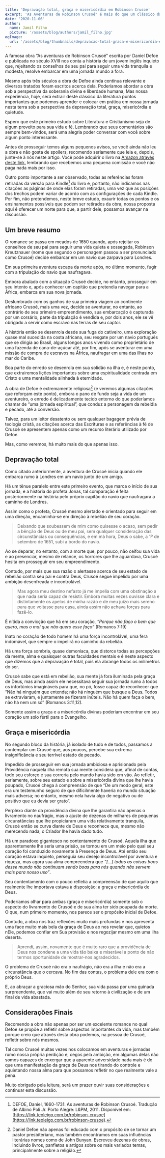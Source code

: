 ```yaml
---
title: 'Depravação total, graça e misericórdia em Robinson Crusoé'
excerpt: 'As Aventuras de Robinson Crusoé" é mais do que um clássico da literatura internacional. Nos revela a grandiosidade da graça e misericórdia divinas.'
date: '2020-11-06'
author:
  name: Jamil Filho
  picture: '/assets/blog/authors/jamil_filho.jpg'
ogImage:
  url: '/assets/blog/thumbnails/depravacao-total-graca-e-misericordia-em-robinson-crusoe.jpg'
---
```


A famosa obra “As aventuras de Robinson Crusoé” escrita por Daniel Defoe e publicada no século XVIII nos conta a história de um jovem inglês inquieto que, rejeitando os conselhos de seu pai para seguir uma vida tranquila e modesta, resolve embarcar em uma jornada mundo a fora.

Mesmo após três séculos a obra de Defoe ainda continua relevante e diversos tratados foram escritos acerca dela. Poderíamos abordar a obra sob a perspectiva da soberania divina e liberdade humana,
Mas nossa experiência, hoje, será extrair deste clássico da literatura pontos importantes que podemos aprender e colocar em prática em nossa jornada nesta terra sob a perspectiva da depravação total, graça, misericórdia e quietude.

Espero que este primeiro estudo sobre Literatura e Cristianismo seja de algum proveito para sua vida e fé. Lembrando que seus comentários são sempre bem-vindos, será uma alegria poder conversar com você sobre algum ponto interessante.

Antes de prosseguir temos alguns pequenos avisos, se você ainda não leu a obra e não gosta de spoilers, recomendo seriamente que leia e, depois, junte-se à nós neste artigo. Você pode adquirir o livro na [Amazon através deste link](https://link.teoleigo.com.br/robinson-crusoe), lembrando que recebemos uma pequena comissão e você não paga nada mais por isso.

Outro ponto importante a ser observado, todas as referências foram retiradas da versão para Kindle[^1] do livro e, portanto, não indicamos nas citações as páginas de onde elas foram retiradas, uma vez que as posições dos trechos podem variar de acordo com as configurações de cada Kindle.
Por fim, não pretendemos, neste breve estudo, exaurir todas os pontos e os ensinamentos possíveis que podem ser retirados da obra, nossa proposta aqui é oferecer um norte para que, a partir dele, possamos avançar na discussão.

## Um breve resumo

O romance se passa em meados de 1650 quando, após rejeitar os conselhos de seu pai para seguir uma vida quieta e sossegada, Robinson Kreutznauer (nome que segundo o personagem passou a ser pronunciado como Crusoé) decide embarcar em um navio que zarpava para Londres.

Em sua primeira aventura escapa da morte após, no último momento, fugir com a tripulação do navio que naufragava.

Embora abalado com a situação Crusoé decide, no entanto, prosseguir em seu intento e, após conhecer um capitão que pretendia navegar para a África, embarca em sua nova jornada.

Deslumbrado com os ganhos de sua primeira viagem ao continente africano Crusoé, mais uma vez, decide se aventurar, no entanto, ao contrário de seu primeiro empreendimento, sua embarcação é capturada por um corsário, parte da tripulação é vendida e, por dois anos, ele se vê obrigado a servir como escravo nas terras de seu captor.

A história então se desenrola desde sua fuga do cativeiro, uma exploração quase mal sucedida na costa africana, seu resgate por um navio português que se dirigia ao Brasil, alguns longos anos vivendo como proprietário de uma fazenda de cana-de-açúcar até, por fim, após se aventurar em uma missão de compra de escravos na África, naufragar em uma das ilhas no mar do Caribe.

Boa parte do enredo se desenrola em sua solidão na ilha e, é neste ponto, que extrairemos lições importantes sobre uma espiritualidade centrada em Cristo e uma mentalidade alinhada à eternidade.

A obra de Defoe é extremamente religiosa[^2] (e veremos algumas citações que reforçam este ponto), embora o pano de fundo seja a vida de um aventureiro, o enredo é delicadamente tecido entorno do que poderíamos chamar de “uma jornada espiritual”, que conduz a personagem da rebeldia e pecado, até a conversão.

Talvez, para um leitor desatento ou sem qualquer bagagem prévia de teologia cristã, as citações acerca das Escrituras e as referências à fé de Crusoé se apresentem apenas como um recurso literário utilizado por Defoe.

Mas, como veremos, há muito mais do que apenas isso.

## Depravação total

Como citado anteriormente, a aventura de Crusoé inicia quando ele embarca rumo à Londres em um navio junto de um amigo.

Há um tênue paralelo entre este primeiro evento, que marca o início de sua jornada, e a história do profeta Jonas, tal comparação é feita posteriormente na história pelo próprio capitão do navio que naufragara a caminho de Londres.

Assim como o profeta, Crusoé mesmo alertado e orientado para seguir em uma direção, encaminha-se em direção à rebelião de seu coração.

> Deixando que soubessem de mim como quisesse o acaso, sem pedir a bênção de Deus ou de meu pai, sem qualquer consideração das circunstâncias ou consequências, e em má hora, Deus o sabe, a 1º de setembro de 1651, subi a bordo do navio.

Ao se deparar, no entanto, com a morte que, por pouco, não ceifou sua vida e ao presenciar, mesmo de relance, os horrores que lhe aguardava, Crusoé hesita em prosseguir em seu empreendimento.

Contudo, por mais que sua razão o alertasse acerca de seu estado de rebelião contra seu pai e contra Deus, Crusoé segue impelido por uma ambição desenfreada e incontrolável.

> Mas agora meu destino nefasto já me impelia com uma obstinação a que nada seria capaz de resistir. Embora muitas vezes ouvisse clara e distintamente os apelos de minha razão e de meu juízo mais sereno para que voltasse para casa, ainda assim não achava forças para fazê-lo.

É nítida a convicção que há em seu coração, *“Porque não faço o bem que quero, mas o mal que não quero esse faço”* (Romanos 7:19)

Inato no coração de todo homem há uma força incontrolável, uma fera indomável, que sempre o impelirá no caminho da rebelião.

Há uma força sombria, quase demoníaca, que distorce todas as percepções da mente, alma e quaisquer outras faculdades mentais e é neste aspecto que dizemos que a depravação é total, pois ela abrange todos os milímetros do ser.

Crusoé sabe que está em rebelião, sua mente já fora iluminada pela graça de Deus, mas ainda assim ele necessitava seguir sua jornada rumo à todos os infortúnios imagináveis para que, no pó, fosse capaz de reconhecer que “Não há ninguém que entenda; não há ninguém que busque a Deus. Todos se extraviaram, e juntamente se fizeram inúteis. Não há quem faça o bem, não há nem um só” (Romanos 3:11,12).

Somente assim a graça e a misericórdia divinas poderiam encontrar em seu coração um solo fértil para o Evangelho.

## Graça e misericórdia

No segundo bloco da história, já isolado de tudo e de todos, passamos a contemplar um Crusoé que, aos poucos, percebe sua extrema insignificância e seu terrível estado de pecado.

Impedido de prosseguir em sua jornada ambiciosa e aprisionado pela Providência naquela ilha remota sua mente considera que, afinal de contas, todo seu esforço e sua correria pelo mundo havia sido em vão.
Ao refletir, seriamente, sobre seu estado e sobre a misericórdia divina que lhe havia poupado, Crusoé chega à compreensão de que “De um modo geral, este era um testemunho seguro de que dificilmente haveria no mundo situação mais adversa; no entanto, mesmo nela havia algo de negativo ou de positivo que eu devia ser grato”.

Perplexo diante da providência divina que lhe garantira não apenas o livramento no naufrágio, mas o ajuste de dezenas de milhares de pequenas circunstâncias que lhe propiciaram uma vida relativamente tranquila, Crusoé então se curva diante de Deus e reconhece que, mesmo não merecendo nada, o Criador lhe havia dado tudo.

Há um paradoxo gigantesco no contentamento de Crusoé. Aquela ilha que aparentemente lhe seria uma prisão, se tornou em um meio pelo qual seu coração foi conduzido novamente à Presença de Deus.
Até então seu coração estava inquieto, perseguia seu desejo incontrolável por aventura e riqueza, mas agora sua alma compreendera que *“[…] todas as coisas boas desse mundo não continuam sendo boas para nós quando não servem mais para nosso uso”*.

Seu contentamento com o pouco refletia a compreensão de que aquilo que realmente lhe importava estava à disposição: a graça e misericórdia de Deus.

Poderíamos olhar para ambas (graça e misericórdia) somente sob o aspecto do livramento de Crusoé e de sua alma ter sido poupada da morte. O que, num primeiro momento, nos parece ser o propósito inicial de Defoe.

Contudo, a obra nos traz reflexões muito mais profundas e nos apresenta uma face muito mais bela da graça de Deus ao nos revelar que, quietos nEle, podemos confiar em Sua provisão e nos regozijar mesmo em uma ilha deserta.

> Aprendi, assim, novamente que é muito raro que a providência de Deus nos condene a uma vida tão baixa e miserável a ponto de não termos oportunidade de mostrar-nos agradecidos.

O problema de Crusoé não era o naufrágio, não era a ilha e não era a circunstância que o cercava. No fim das contas, o problema dele era com o próprio Deus.

E, ao abraçar a graciosa mão do Senhor, sua vida passa por uma guinada surpreendente, que vai muito além de seu retorno à civilização e de um final de vida abastada.

## Considerações Finais

Recomendo a obra não apenas por ser um excelente romance no qual Defoe se propõe a refletir sobre aspectos importantes da vida, mas também porque creio que através desta obra podemos, na pessoa de Crusoé, refletir sobre nós mesmos.

Tal como Crusoé muitas vezes nos colocamos em aventuras e jornadas rumo nossa própria perdição e, cegos pela ambição, em algumas delas não somos capazes de enxergar que a aparente adversidade nada mais é do que uma manifestação da graça de Deus nos tirando do controle e aquietando nossa alma para que possamos refletir no que realmente vale a pena.

Muito obrigado pela leitura, será um prazer ouvir suas considerações e continuar esta discussão.

[^1]: DEFOE, Daniel, 1660-1731. As aventuras de Robinson Crusoé. Tradução de Albino Poli Jr. Porto Alegre: L&PM, 2011. Disponível em: [https://link.teoleigo.com.br/robinson-crusoe](https://link.teoleigo.com.br/robinson-crusoe).
[^2]: Daniel Defoe não apenas foi educado com o propósito de se tornar um pastor presbiteriano, mas também encontramos em suas influências literárias nomes como de John Bunyan. Escreveu dezenas de obras, incluindo livros, panfletos e artigos sobre os mais variados temas, principalmente sobre a religião.